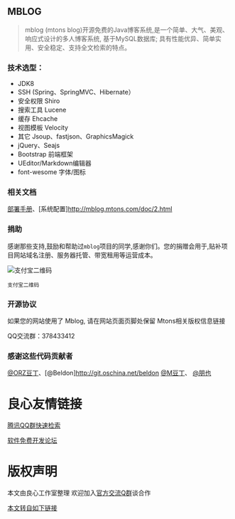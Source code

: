 ﻿## MBLOG

> mblog (mtons blog)开源免费的Java博客系统,是一个简单、大气、美观、响应式设计的多人博客系统, 基于MySQL数据库; 具有性能优异、简单实用、安全稳定、支持全文检索的特点。

### 技术选型：

* JDK8
* SSH (Spring、SpringMVC、Hibernate）
* 安全权限 Shiro
* 搜索工具 Lucene
* 缓存 Ehcache
* 视图模板 Velocity
* 其它 Jsoup、fastjson、GraphicsMagick
* jQuery、Seajs
* Bootstrap 前端框架
* UEditor/Markdown编辑器
* font-wesome 字体/图标


### 相关文档
[部署手册](http://u.720life.cn/g/1223076a10ed23d3717e5cb6292dcb26697b54f028c294aa3061523f7ad98a341e6f4fb2905b4f44d80f42c15a7eaa31)、[系统配置]http://mblog.mtons.com/doc/2.html


### 捐助
感谢那些支持,鼓励和帮助过`mblog`项目的同学,感谢你们。您的捐赠会用于,贴补项目网站域名注册、服务器托管、带宽租用等运营成本。

![支付宝二维码](http://git.oschina.net/uploads/images/2015/0905/135429_b3326bf1_116277.png "支付宝二维码")

`支付宝二维码`

### 开源协议

如果您的网站使用了 Mblog, 请在网站页面页脚处保留 Mtons相关版权信息链接

QQ交流群：378433412

### 感谢这些代码贡献者

[@ORZ豆丁](http://u.720life.cn/g/5c954f4cd4204fb6c09a7e58aa70844dd140c7401dbfeb4d442f22dab55e01ec)、[@Beldon]http://git.oschina.net/beldon [@M豆丁](http://u.720life.cn/g/5c954f4cd4204fb6c09a7e58aa70844df358cee35462407274eea3b40d93cb7e)、 [@朋也](http://u.720life.cn/g/5c954f4cd4204fb6c09a7e58aa70844d04b59d488a4331a2b651e31d69e7a478)


 # 良心友情链接

[腾讯QQ群快速检索](http://u.720life.cn/s/8cf73f7c)

[软件免费开发论坛](http://u.720life.cn/s/bbb01dc0)

# 版权声明 

本文由良心工作室整理 欢迎加入[官方交流Q群](https://u.720life.cn/s/f2316816)谈合作

[本文转自如下链接](http://u.720life.cn/g/2e71d0f0a5c601172267ba20d3a43c6e50bc80721c2419ab55a3e0c6bdc48374c2340023acc5793c83b39014242c2d31e0b74b6afdeae72ad85b1ae36addc578)